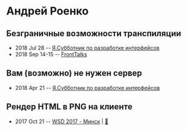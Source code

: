 # Андрей Роенко

## Безграничные возможности транспиляции
- 2018 Jul 28 -- [Я.Субботник по разработке интерфейсов](https://events.yandex.ru/lib/talks/5920/)    
- 2018 Sep 14-15 -- [FrontTalks](https://events.yandex.ru/lib/talks/6356/)    
## Вам (возможно) не нужен сервер
- 2018 Apr 21 -- [Я.Субботник по разработке интерфейсов](https://events.yandex.ru/lib/talks/5743/)    
## Рендер HTML в PNG на клиенте
- 2017 Oct 21 -- [WSD 2017 - Минск](https://www.youtube.com/watch?v=K51466UUUFY)  | [:notebook:](https://wsd.events/2017/10/21/pres/html-to-png/)  
